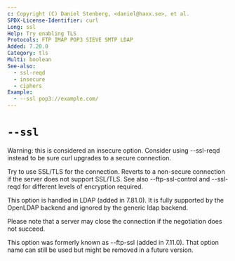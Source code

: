 ```yaml
---
c: Copyright (C) Daniel Stenberg, <daniel@haxx.se>, et al.
SPDX-License-Identifier: curl
Long: ssl
Help: Try enabling TLS
Protocols: FTP IMAP POP3 SIEVE SMTP LDAP
Added: 7.20.0
Category: tls
Multi: boolean
See-also:
  - ssl-reqd
  - insecure
  - ciphers
Example:
  - --ssl pop3://example.com/
---
```


# `--ssl`

Warning: this is considered an insecure option. Consider using --ssl-reqd
instead to be sure curl upgrades to a secure connection.

Try to use SSL/TLS for the connection. Reverts to a non-secure connection if
the server does not support SSL/TLS. See also --ftp-ssl-control and --ssl-reqd
for different levels of encryption required.

This option is handled in LDAP (added in 7.81.0). It is fully supported by the
OpenLDAP backend and ignored by the generic ldap backend.

Please note that a server may close the connection if the negotiation does
not succeed.

This option was formerly known as --ftp-ssl (added in 7.11.0). That option
name can still be used but might be removed in a future version.
